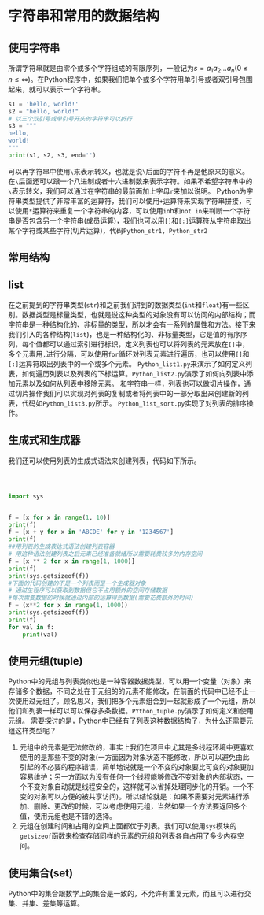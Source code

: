 # 字符串和常用的数据结构
## 使用字符串
所谓字符串就是由零个或多个字符组成的有限序列，一般记为${\displaystyle s=a_{1}a_{2}\dots a_{n}(0\leq n \leq \infty)}$。在Python程序中，如果我们把单个或多个字符用单引号或者双引号包围起来，就可以表示一个字符串。
```Python
s1 = 'hello, world!'
s2 = "hello, world!"
# 以三个双引号或单引号开头的字符串可以折行
s3 = """
hello, 
world!
"""
print(s1, s2, s3, end='')
```
可以再字符串中使用`\`来表示转义，也就是说`\`后面的字符不再是他原来的意义。在`\`后面还可以跟一个八进制或者十六进制数来表示字符。如果不希望字符串中的`\`表示转义，我们可以通过在字符串的最前面加上字母`r`来加以说明。
Python为字符串类型提供了非常丰富的运算符，我们可以使用`+`运算符来实现字符串拼接，可以使用`*`运算符来重复一个字符串的内容，可以使用`in`h和`not in`来判断一个字符串是否包含另一个字符串(成员运算)，我们也可以用`[]`和`[:]`运算符从字符串取出某个字符或某些字符(切片运算)，代码`Python_str1`，`Python_str2`
## 常用结构
## list
在之前提到的字符串类型(`str`)和之前我们讲到的数据类型(`int`和`float`)有一些区别。数据类型是标量类型，也就是说这种类型的对象没有可以访问的内部结构；而字符串是一种结构化的、非标量的类型，所以才会有一系列的属性和方法。接下来我们引入的各种结构(`list`)，也是一种结构化的、非标量类型，它是值的有序序列，每个值都可以通过索引进行标识，定义列表也可以将列表的元素放在`[]`中，多个元素用`,`进行分隔，可以使用`for`循环对列表元素进行遍历，也可以使用`[]`和`[:]`运算符取出列表中的一个或多个元素。
`Python_list1.py`来演示了如何定义列表，如何遍历列表以及列表的下标运算。`Python_list2.py`演示了如何向列表中添加元素以及如何从列表中移除元素。
和字符串一样，列表也可以做切片操作，通过切片操作我们可以实现对列表的复制或者将列表中的一部分取出来创建新的列表，代码如`Python_list3.py`所示。
`Python_list_sort.py`实现了对列表的排序操作。
## 生成式和生成器
我们还可以使用列表的生成式语法来创建列表，代码如下所示。
```python



import sys


f = [x for x in range(1, 10)]
print(f)
f = [x + y for x in 'ABCDE' for y in '1234567']
print(f)
##用列表的生成表达式语法创建列表容器
# 用这种语法创建列表之后元素已经准备就绪所以需要耗费较多的内存空间
f = [x ** 2 for x in range(1, 1000)]
print(f)
print(sys.getsizeof(f))
#下面的代码创建的不是一个列表而是一个生成器对象
# 通过生程序可以获取到数据但它不占用额外的空间存储数据
#每次需要数据的时候就通过内部的运算得到数据(需要花费额外的时间)
f = (x**2 for x in range(1, 1000))
print(sys.getsizeof(f))
print(f)
for val in f:
    print(val)


```
## 使用元组(tuple)
Python中的元组与列表类似也是一种容器数据类型，可以用一个变量（对象）来存储多个数据，不同之处在于元组的的元素不能修改，在前面的代码中已经不止一次使用过元组了。顾名思义，我们把多个元素组合到一起就形成了一个元组，所以他们和列表一样可以可以保存多条数据。`PYthon_tuple.py`演示了如何定义和使用元组。
需要探讨的是，Python中已经有了列表这种数据结构了，为什么还需要元组这样类型呢？

1. 元组中的元素是无法修改的，事实上我们在项目中尤其是多线程环境中更喜欢使用的是那些不变的对象(一方面因为对象状态不能修改，所以可以避免由此引起的不必要的程序错误，简单地说就是一个不变的对象要比可变的对象更加容易维护；另一方面以为没有任何一个线程能够修改不变对象的内部状态，一个不变对象自动就是线程安全的，这样就可以省掉处理同步化的开销。一个不变的对象可以方便的被共享访问)。所以结论就是：如果不需要对元素进行添加、删除、更改的时候，可以考虑使用元组，当然如果一个方法要返回多个值，使用元组也是不错的选择。
2. 元组在创建时间和占用的空间上面都优于列表。我们可以使用`sys`模块的`getsizeof`函数来检查存储同样的元素的元组和列表各自占用了多少内存空间。

## 使用集合(set)
Python中的集合跟数学上的集合是一致的，不允许有重复元素，而且可以进行交集、并集、差集等运算。
